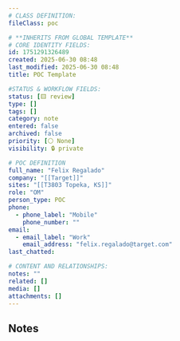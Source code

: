 ```yaml
---
# CLASS DEFINITION:
fileClass: poc

# **INHERITS FROM GLOBAL TEMPLATE**
# CORE IDENTITY FIELDS:
id: 1751291326489
created: 2025-06-30 08:48
last_modified: 2025-06-30 08:48
title: POC Template

#STATUS & WORKFLOW FIELDS:
status: [🟨 review]
type: []
tags: []
category: note
entered: false
archived: false
priority: [⚪ None]
visibility: 🔒 private

# POC DEFINITION
full_name: "Felix Regalado"
company: "[[Target]]"
sites: "[[T3803 Topeka, KS]]"
role: "OM"
person_type: POC
phone:
  - phone_label: "Mobile"
    phone_number: ""
email:
  - email_label: "Work"
    email_address: "felix.regalado@target.com"
last_chatted: 

# CONTENT AND RELATIONSHIPS:
notes: ""
related: []
media: []
attachments: []
---
```


## Notes